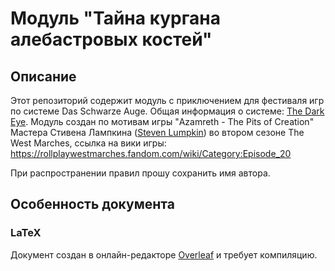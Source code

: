 # Модуль "Тайна кургана алебастровых костей"

## Описание

Этот репозиторий содержит модуль с приключением для фестиваля игр по системе Das Schwarze Auge. Общая информация о системе: [The Dark Eye](https://ulisses-us.com/spielsysteme/dsa5/). Модуль создан по мотивам игры "Azamreth - The Pits of Creation" Мастера Стивена Лампкина ([Steven Lumpkin](https://twitter.com/Silent0siris)) во втором сезоне The West Marches, ссылка на вики игры: https://rollplaywestmarches.fandom.com/wiki/Category:Episode_20 

При распространении правил прошу сохранить имя автора.

## Особенность документа

### LaTeX

Документ создан в онлайн-редакторе [Overleaf](https://ru.overleaf.com/) и требует компиляцию. 
